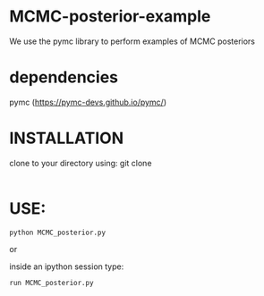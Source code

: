 # MCMC-posterior-example
We use the pymc library to perform examples of MCMC posteriors

# dependencies
pymc    (https://pymc-devs.github.io/pymc/) <br />   

# INSTALLATION
clone to your directory using:
git clone <br />
<br />


# USE: 
``` 
python MCMC_posterior.py
``` 

or

inside an ipython session type:
``` 
run MCMC_posterior.py
``` 
